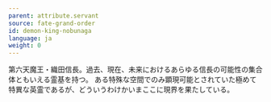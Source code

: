 ```yaml
---
parent: attribute.servant
source: fate-grand-order
id: demon-king-nobunaga
language: ja
weight: 0
---
```


第六天魔王・織田信長。過去、現在、未来におけるあらゆる信長の可能性の集合体ともいえる霊基を持つ。
ある特殊な空間でのみ顕現可能とされていた極めて特異な英霊であるが、どういうわけかいまここに現界を果たしている。
